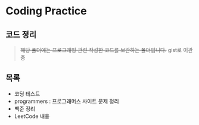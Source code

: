 # Coding Practice
  
## 코드 정리
> ~~해당 폴더에는 프로그래밍 관련 작성한 코드를 보관하는 폴더입니다.~~
> gist로 이관 중


## 목록

- 코딩 테스트
- programmers : 프로그래머스 사이트 문제 정리
- 백준 정리
- LeetCode 내용
